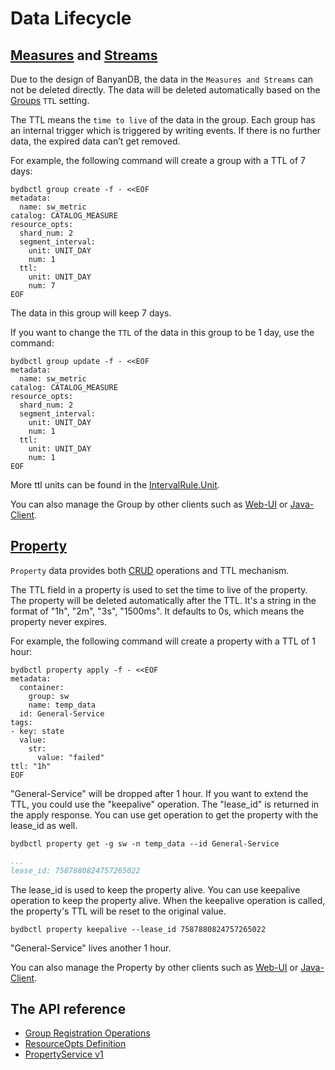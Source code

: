 # Data Lifecycle

## [Measures](../concept/data-model.md#measures) and [Streams](../concept/data-model.md#streams)

Due to the design of BanyanDB, the data in the `Measures and Streams` can not be deleted directly.
The data will be deleted automatically based on the [Groups](../concept/data-model.md#groups) `TTL` setting.

The TTL means the `time to live` of the data in the group. 
Each group has an internal trigger which is triggered by writing events. If there is no further data, the expired data can’t get removed.

For example, the following command will create a group with a TTL of 7 days:
```shell
bydbctl group create -f - <<EOF
metadata:
  name: sw_metric
catalog: CATALOG_MEASURE
resource_opts:
  shard_num: 2
  segment_interval:
    unit: UNIT_DAY
    num: 1
  ttl:
    unit: UNIT_DAY
    num: 7
EOF
```
The data in this group will keep 7 days.

If you want to change the `TTL` of the data in this group to be 1 day, use the command:

```shell
bydbctl group update -f - <<EOF
metadata:
  name: sw_metric
catalog: CATALOG_MEASURE
resource_opts:
  shard_num: 2
  segment_interval:
    unit: UNIT_DAY
    num: 1
  ttl:
    unit: UNIT_DAY
    num: 1
EOF
```

More ttl units can be found in the [IntervalRule.Unit](../api-reference.md#intervalruleunit).

You can also manage the Group by other clients such as [Web-UI](./web-ui/schema/group.md) or [Java-Client](java-client.md).

## [Property](../concept/data-model.md#properties)

`Property` data provides both [CRUD](./bydbctl/property.md) operations and TTL mechanism.

The TTL field in a property is used to set the time to live of the property. The property will be deleted automatically after the TTL.
It's a string in the format of "1h", "2m", "3s", "1500ms". It defaults to 0s, which means the property never expires.

For example, the following command will create a property with a TTL of 1 hour:

```shell
bydbctl property apply -f - <<EOF
metadata:
  container:
    group: sw
    name: temp_data
  id: General-Service
tags:
- key: state
  value:
    str:
      value: "failed"
ttl: "1h"
EOF
```

"General-Service" will be dropped after 1 hour. If you want to extend the TTL, you could use the "keepalive" operation. The "lease_id" is returned in the apply response. 
You can use get operation to get the property with the lease_id as well.

```shell
bydbctl property get -g sw -n temp_data --id General-Service
```

```yaml
...
lease_id: 7587880824757265022
```

The lease_id is used to keep the property alive. You can use keepalive operation to keep the property alive.
When the keepalive operation is called, the property's TTL will be reset to the original value.

```shell
bydbctl property keepalive --lease_id 7587880824757265022
```

"General-Service" lives another 1 hour.

You can also manage the Property by other clients such as [Web-UI](./web-ui/property.md) or [Java-Client](java-client.md).

## The API reference 
- [Group Registration Operations](../api-reference.md#groupregistryservice)
- [ResourceOpts Definition](../api-reference.md#resourceopts)
- [PropertyService v1](../api-reference.md#propertyservice)